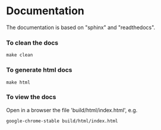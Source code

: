 # Documentation

The documentation is based on "sphinx" and "readthedocs".

### To clean the docs 
`make clean`

### To generate html docs
`make html`

### To view the docs
Open in a browser the file 'build/html/index.html', e.g.

`google-chrome-stable build/html/index.html`

